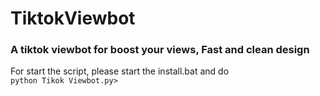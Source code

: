 # TiktokViewbot
### A tiktok viewbot for boost your views, Fast and clean design
For start the script, please start the install.bat and do <code> python Tikok Viewbot.py>
